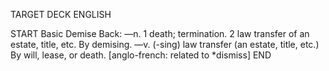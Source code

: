 TARGET DECK
ENGLISH

START
Basic
Demise
Back: —n. 1 death; termination. 2 law transfer of an estate, title, etc. By demising. —v. (-sing) law transfer (an estate, title, etc.) By will, lease, or death. [anglo-french: related to *dismiss]
END

